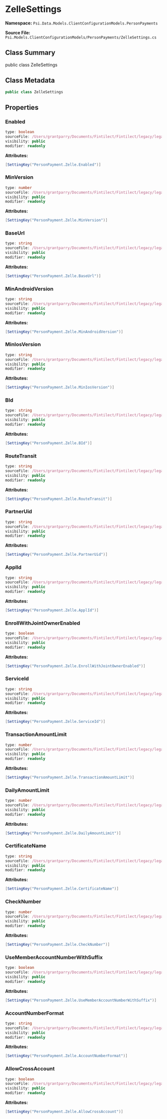 # ZelleSettings

**Namespace:** `Psi.Data.Models.ClientConfigurationModels.PersonPayments`

**Source File:** `Psi.Models.ClientConfigurationModels/PersonPayments/ZelleSettings.cs`

## Class Summary

public class ZelleSettings

## Class Metadata

```typescript
public class ZelleSettings
```

## Properties

### Enabled

```typescript
type: boolean
sourceFile: /Users/grantparry/Documents/Fintilect/Fintilect/legacy/legacy-apis/Psi.Models.ClientConfigurationModels/PersonPayments/ZelleSettings.cs
visibility: public
modifier: readonly
```

**Attributes:**
```csharp
[SettingKey("PersonPayment.Zelle.Enabled")]
```

### MinVersion

```typescript
type: number
sourceFile: /Users/grantparry/Documents/Fintilect/Fintilect/legacy/legacy-apis/Psi.Models.ClientConfigurationModels/PersonPayments/ZelleSettings.cs
visibility: public
modifier: readonly
```

**Attributes:**
```csharp
[SettingKey("PersonPayment.Zelle.MinVersion")]
```

### BaseUrl

```typescript
type: string
sourceFile: /Users/grantparry/Documents/Fintilect/Fintilect/legacy/legacy-apis/Psi.Models.ClientConfigurationModels/PersonPayments/ZelleSettings.cs
visibility: public
modifier: readonly
```

**Attributes:**
```csharp
[SettingKey("PersonPayment.Zelle.BaseUrl")]
```

### MinAndroidVersion

```typescript
type: string
sourceFile: /Users/grantparry/Documents/Fintilect/Fintilect/legacy/legacy-apis/Psi.Models.ClientConfigurationModels/PersonPayments/ZelleSettings.cs
visibility: public
modifier: readonly
```

**Attributes:**
```csharp
[SettingKey("PersonPayment.Zelle.MinAndroidVersion")]
```

### MinIosVersion

```typescript
type: string
sourceFile: /Users/grantparry/Documents/Fintilect/Fintilect/legacy/legacy-apis/Psi.Models.ClientConfigurationModels/PersonPayments/ZelleSettings.cs
visibility: public
modifier: readonly
```

**Attributes:**
```csharp
[SettingKey("PersonPayment.Zelle.MinIosVersion")]
```

### BId

```typescript
type: string
sourceFile: /Users/grantparry/Documents/Fintilect/Fintilect/legacy/legacy-apis/Psi.Models.ClientConfigurationModels/PersonPayments/ZelleSettings.cs
visibility: public
modifier: readonly
```

**Attributes:**
```csharp
[SettingKey("PersonPayment.Zelle.BId")]
```

### RouteTransit

```typescript
type: string
sourceFile: /Users/grantparry/Documents/Fintilect/Fintilect/legacy/legacy-apis/Psi.Models.ClientConfigurationModels/PersonPayments/ZelleSettings.cs
visibility: public
modifier: readonly
```

**Attributes:**
```csharp
[SettingKey("PersonPayment.Zelle.RouteTransit")]
```

### PartnerUid

```typescript
type: string
sourceFile: /Users/grantparry/Documents/Fintilect/Fintilect/legacy/legacy-apis/Psi.Models.ClientConfigurationModels/PersonPayments/ZelleSettings.cs
visibility: public
modifier: readonly
```

**Attributes:**
```csharp
[SettingKey("PersonPayment.Zelle.PartnerUid")]
```

### ApplId

```typescript
type: string
sourceFile: /Users/grantparry/Documents/Fintilect/Fintilect/legacy/legacy-apis/Psi.Models.ClientConfigurationModels/PersonPayments/ZelleSettings.cs
visibility: public
modifier: readonly
```

**Attributes:**
```csharp
[SettingKey("PersonPayment.Zelle.ApplId")]
```

### EnrollWithJointOwnerEnabled

```typescript
type: boolean
sourceFile: /Users/grantparry/Documents/Fintilect/Fintilect/legacy/legacy-apis/Psi.Models.ClientConfigurationModels/PersonPayments/ZelleSettings.cs
visibility: public
modifier: readonly
```

**Attributes:**
```csharp
[SettingKey("PersonPayment.Zelle.EnrollWithJointOwnerEnabled")]
```

### ServiceId

```typescript
type: string
sourceFile: /Users/grantparry/Documents/Fintilect/Fintilect/legacy/legacy-apis/Psi.Models.ClientConfigurationModels/PersonPayments/ZelleSettings.cs
visibility: public
modifier: readonly
```

**Attributes:**
```csharp
[SettingKey("PersonPayment.Zelle.ServiceId")]
```

### TransactionAmountLimit

```typescript
type: number
sourceFile: /Users/grantparry/Documents/Fintilect/Fintilect/legacy/legacy-apis/Psi.Models.ClientConfigurationModels/PersonPayments/ZelleSettings.cs
visibility: public
modifier: readonly
```

**Attributes:**
```csharp
[SettingKey("PersonPayment.Zelle.TransactionAmountLimit")]
```

### DailyAmountLimit

```typescript
type: number
sourceFile: /Users/grantparry/Documents/Fintilect/Fintilect/legacy/legacy-apis/Psi.Models.ClientConfigurationModels/PersonPayments/ZelleSettings.cs
visibility: public
modifier: readonly
```

**Attributes:**
```csharp
[SettingKey("PersonPayment.Zelle.DailyAmountLimit")]
```

### CertificateName

```typescript
type: string
sourceFile: /Users/grantparry/Documents/Fintilect/Fintilect/legacy/legacy-apis/Psi.Models.ClientConfigurationModels/PersonPayments/ZelleSettings.cs
visibility: public
modifier: readonly
```

**Attributes:**
```csharp
[SettingKey("PersonPayment.Zelle.CertificateName")]
```

### CheckNumber

```typescript
type: number
sourceFile: /Users/grantparry/Documents/Fintilect/Fintilect/legacy/legacy-apis/Psi.Models.ClientConfigurationModels/PersonPayments/ZelleSettings.cs
visibility: public
modifier: readonly
```

**Attributes:**
```csharp
[SettingKey("PersonPayment.Zelle.CheckNumber")]
```

### UseMemberAccountNumberWithSuffix

```typescript
type: boolean
sourceFile: /Users/grantparry/Documents/Fintilect/Fintilect/legacy/legacy-apis/Psi.Models.ClientConfigurationModels/PersonPayments/ZelleSettings.cs
visibility: public
modifier: readonly
```

**Attributes:**
```csharp
[SettingKey("PersonPayment.Zelle.UseMemberAccountNumberWithSuffix")]
```

### AccountNumberFormat

```typescript
type: string
sourceFile: /Users/grantparry/Documents/Fintilect/Fintilect/legacy/legacy-apis/Psi.Models.ClientConfigurationModels/PersonPayments/ZelleSettings.cs
visibility: public
modifier: readonly
```

**Attributes:**
```csharp
[SettingKey("PersonPayment.Zelle.AccountNumberFormat")]
```

### AllowCrossAccount

```typescript
type: boolean
sourceFile: /Users/grantparry/Documents/Fintilect/Fintilect/legacy/legacy-apis/Psi.Models.ClientConfigurationModels/PersonPayments/ZelleSettings.cs
visibility: public
modifier: readonly
```

**Attributes:**
```csharp
[SettingKey("PersonPayment.Zelle.AllowCrossAccount")]
```
